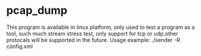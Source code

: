 # pcap_dump
This program is available in linux platform, only used to test a program as a tool, such much stream stress test, only support for tcp or udp,other protocals will be supported in the future.
Usage example:
  ./sender -R config.xml
